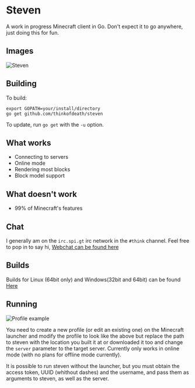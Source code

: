 # Steven

A work in progress Minecraft client in Go.
Don't expect it to go anywhere, just doing this for fun.

## Images

![Steven](http://i.imgur.com/M03tidN.png)

## Building

To build:

```
export GOPATH=your/install/directory
go get github.com/thinkofdeath/steven
```

To update, run `go get` with the `-u` option.

## What works

* Connecting to servers
* Online mode
* Rendering most blocks
* Block model support

## What doesn't work

* 99% of Minecraft's features

## Chat

I generally am on the `irc.spi.gt` irc network in the `#think` channel. 
Feel free to pop in to say hi, [Webchat can be found here](https://irc.spi.gt/iris/?channels=think)

## Builds

Builds for Linux (64bit only) and Windows(32bit and 64bit) can be found
[Here](http://ci.thinkofdeath.co.uk/viewType.html?buildTypeId=Steven_Client&guest=1)

## Running

![Profile example](http://i.imgur.com/NBMGhPL.png)

You need to create a new profile (or edit an existing one) on the Minecraft 
launcher and modify the profile to look like the above but replace the path
to steven with the location you built it at or downloaded it too and change the 
`server` parameter to the target server. Currently only works in online mode
(with no plans for offline mode currently).

It is possible to run steven without the launcher, but you must obtain the access token,
UUID (whithout dashes) and the username, and pass them as arguments to steven, as well as
the server.
